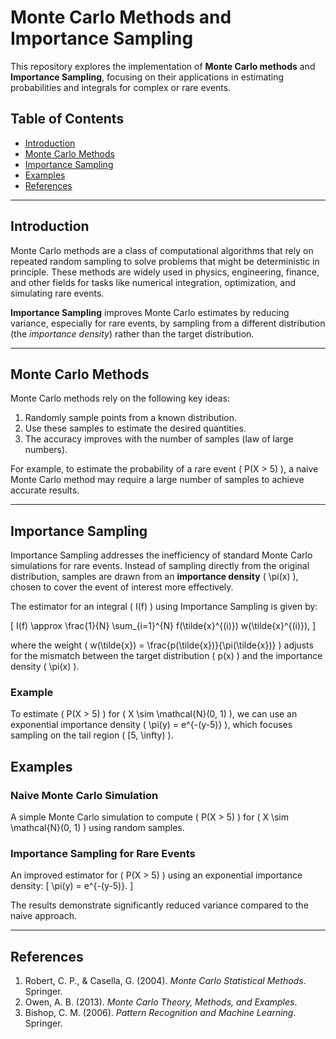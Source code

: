 

# Monte Carlo Methods and Importance Sampling

This repository explores the implementation of **Monte Carlo methods** and **Importance Sampling**, focusing on their applications in estimating probabilities and integrals for complex or rare events.

## Table of Contents
- [Introduction](#introduction)
- [Monte Carlo Methods](#monte-carlo-methods)
- [Importance Sampling](#importance-sampling)
- [Examples](#examples)
- [References](#references)

---

## Introduction
Monte Carlo methods are a class of computational algorithms that rely on repeated random sampling to solve problems that might be deterministic in principle. These methods are widely used in physics, engineering, finance, and other fields for tasks like numerical integration, optimization, and simulating rare events.

**Importance Sampling** improves Monte Carlo estimates by reducing variance, especially for rare events, by sampling from a different distribution (the *importance density*) rather than the target distribution.

---

## Monte Carlo Methods
Monte Carlo methods rely on the following key ideas:
1. Randomly sample points from a known distribution.
2. Use these samples to estimate the desired quantities.
3. The accuracy improves with the number of samples (law of large numbers).

For example, to estimate the probability of a rare event \( P(X > 5) \), a naive Monte Carlo method may require a large number of samples to achieve accurate results.

---

## Importance Sampling
Importance Sampling addresses the inefficiency of standard Monte Carlo simulations for rare events. Instead of sampling directly from the original distribution, samples are drawn from an **importance density** \( \pi(x) \), chosen to cover the event of interest more effectively. 

The estimator for an integral \( I(f) \) using Importance Sampling is given by:

\[
I(f) \approx \frac{1}{N} \sum_{i=1}^{N} f(\tilde{x}^{(i)}) w(\tilde{x}^{(i)}),
\]

where the weight \( w(\tilde{x}) = \frac{p(\tilde{x})}{\pi(\tilde{x})} \) adjusts for the mismatch between the target distribution \( p(x) \) and the importance density \( \pi(x) \).

### Example
To estimate \( P(X > 5) \) for \( X \sim \mathcal{N}(0, 1) \), we can use an exponential importance density \( \pi(y) = e^{-(y-5)} \), which focuses sampling on the tail region \( [5, \infty) \).






## Examples
### Naive Monte Carlo Simulation
A simple Monte Carlo simulation to compute \( P(X > 5) \) for \( X \sim \mathcal{N}(0, 1) \) using random samples.

### Importance Sampling for Rare Events
An improved estimator for \( P(X > 5) \) using an exponential importance density:
\[
\pi(y) = e^{-(y-5)}.
\]

The results demonstrate significantly reduced variance compared to the naive approach.

---

## References
1. Robert, C. P., & Casella, G. (2004). *Monte Carlo Statistical Methods*. Springer.
2. Owen, A. B. (2013). *Monte Carlo Theory, Methods, and Examples*.
3. Bishop, C. M. (2006). *Pattern Recognition and Machine Learning*. Springer.

